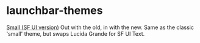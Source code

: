 # launchbar-themes

[Small (SF UI version)](https://github.com/silentparty/launchbar-themes/tree/master/SmallSFUI.lbtheme/Contents)
Out with the old, in with the new. Same as the classic 'small' theme, but swaps Lucida Grande for SF UI Text.

